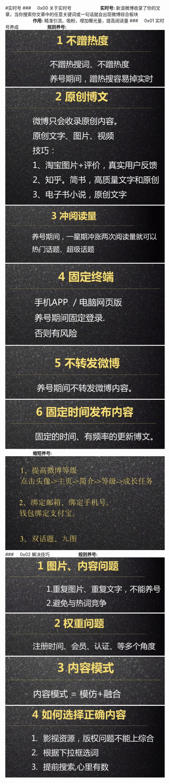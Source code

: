 #实时号
###&nbsp;&nbsp;&nbsp;&nbsp;&nbsp;0x00 关于实时号
&nbsp;&nbsp;&nbsp;&nbsp;&nbsp;&nbsp;&nbsp;&nbsp;&nbsp;&nbsp;&nbsp;&nbsp;&nbsp;&nbsp;&nbsp;&nbsp;&nbsp;&nbsp;&nbsp;&nbsp;&nbsp;&nbsp;**实时号:** 新浪微博收录了你的文章，当你搜索你文章中的任意关键词或一句话就会出现微博综合板块
&nbsp;&nbsp;&nbsp;&nbsp;&nbsp;&nbsp;&nbsp;&nbsp;&nbsp;&nbsp;&nbsp;&nbsp;&nbsp;&nbsp;&nbsp;&nbsp;&nbsp;&nbsp;&nbsp;&nbsp;&nbsp;&nbsp;**作用:** 精准引流、吸粉，增加曝光量，提高阅读量
###&nbsp;&nbsp;&nbsp;&nbsp;&nbsp;0x01 实时号养成
&nbsp;&nbsp;&nbsp;&nbsp;&nbsp;&nbsp;&nbsp;&nbsp;&nbsp;&nbsp;&nbsp;&nbsp;&nbsp;&nbsp;&nbsp;&nbsp;&nbsp;&nbsp;&nbsp;&nbsp;&nbsp;&nbsp;**规则养号:** ![](/assets/bcrd.png)
![](/assets/ycbw.png)
![](/assets/cydl.png)
![](/assets/gdzd.png)
![](/assets/bzf.png)
![](/assets/gdsj.png)
&nbsp;&nbsp;&nbsp;&nbsp;&nbsp;&nbsp;&nbsp;&nbsp;&nbsp;&nbsp;&nbsp;&nbsp;&nbsp;&nbsp;&nbsp;&nbsp;&nbsp;&nbsp;&nbsp;&nbsp;&nbsp;&nbsp;**缩短养号:**
![](/assets/sdsj.png)
###&nbsp;&nbsp;&nbsp;&nbsp;&nbsp;0x02 解决技巧
&nbsp;&nbsp;&nbsp;&nbsp;&nbsp;&nbsp;&nbsp;&nbsp;&nbsp;&nbsp;&nbsp;&nbsp;&nbsp;&nbsp;&nbsp;&nbsp;&nbsp;&nbsp;&nbsp;&nbsp;&nbsp;&nbsp;**规则养号:**
![](/assets/tpnr.png)
![](/assets/qz.png)
![](/assets/nrms.png)
![](/assets/zqnr.png)





